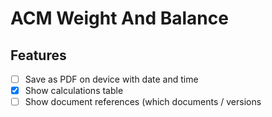 # ACM Weight And Balance

## Features

- [ ] Save as PDF on device with date and time
- [x] Show calculations table
- [ ] Show document references (which documents / versions
